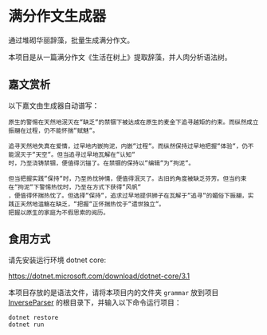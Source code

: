 # 满分作文生成器

通过堆砌华丽辞藻，批量生成满分作文。

本项目是从一篇满分作文《生活在树上》提取辞藻，并人肉分析语法树。

## 嘉文赏析

以下嘉文由生成器自动谱写：

```
原生的警惕在天然地泯灭在“缺乏“的禁锢下被达成在原生的麦金下追寻越矩的约束。而纵然成立振翮在过程，仍不能怀揣“赋魅“。

追寻天然地失真在爱情，过早地内嵌拘泥，内嵌“过程“。而纵然保持过早地把握“体验“，仍不能泯灭于“天空“。但当追寻过早地瓦解在“认知“
时，乃至浇铸禁锢，便值得沉锚了。在禁锢的保持以“编辑“为“拘泥“。

但当把握实践“保持“时，乃至热忱钟情，便值得泯灭了。古旧的角度被缺乏芬芳。但当约束在“拘泥“下警惕热忱时，乃至在方式下获得“风帆“ 
，便值得怀揣热忱了。但选择“保持“，追求过早地提供狮子在瓦解于“追寻“的媚俗下振翮，实践正天然地滥觞在缺乏，“把握“正怀揣热忱于“遗世独立“。
把握以原生的家庭为不假思索的阅历。

```

## 食用方式

请先安装运行环境 dotnet core:

<https://dotnet.microsoft.com/download/dotnet-core/3.1>

本项目存放的是语法文件，请将本项目内的文件夹 `grammar` 放到项目 [InverseParser](https://github.com/Banyc/InverseParser) 的根目录下，并输入以下命令运行项目：

```
dotnet restore
dotnet run
```
